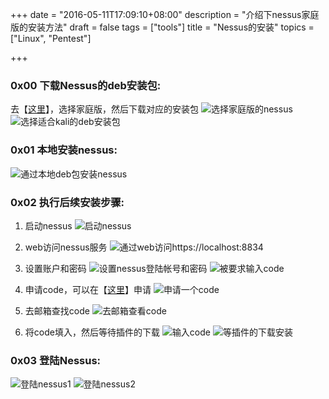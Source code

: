 +++
date = "2016-05-11T17:09:10+08:00"
description = "介绍下nessus家庭版的安装方法"
draft = false
tags = ["tools"]
title = "Nessus的安装"
topics = ["Linux", "Pentest"]

+++

### 0x00 下载Nessus的deb安装包:
去【[这里](http://www.tenable.com/products/nessus/select-your-operating-system)】，选择家庭版，然后下载对应的安装包
![选择家庭版的nessus](/img/post/Nessus_Home.png)
![选择适合kali的deb安装包](/img/post/select_nessus_deb.png)

### 0x01 本地安装nessus:
![通过本地deb包安装nessus](/img/post/install_nessus.png)

### 0x02 执行后续安装步骤:
1. 启动nessus
![启动nessus](/img/post/start_nessus.png)

2. web访问nessus服务
![通过web访问https://localhost:8834](/img/post/web_nessus.png)

3. 设置账户和密码
![设置nessus登陆帐号和密码](/img/post/setaccount.png)
![被要求输入code](/img/post/code.png)

4. 申请code，可以在【[这里](http://www.tenable.com/products/nessus-home)】申请
![申请一个code](/img/post/register_code.png)

5. 去邮箱查找code
![去邮箱查看code](/img/post/get_code.png)

6. 将code填入，然后等待插件的下载
![输入code](/img/post/input_code.png)
![等插件的下载安装](/img/post/wait_download.png)

### 0x03 登陆Nessus:
![登陆nessus1](/img/post/sign_in_nessus1.png)
![登陆nessus2](/img/post/sign_in_nessus2.png)
